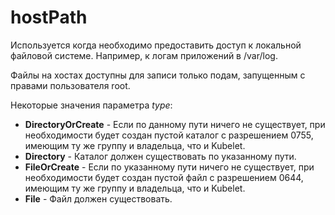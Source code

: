 # hostPath

Используется когда необходимо предоставить доступ 
к локальной файловой системе. Например, к логам приложений в /var/log.

Файлы на хостах доступны для записи только подам,
запущенным с правами пользователя root.

Некоторые значения параметра _type_:

- **DirectoryOrCreate**	- Если по данному пути ничего не 
существует, при необходимости будет создан пустой 
каталог с разрешением 0755, имеющим ту же группу и 
владельца, что и Kubelet.
- **Directory** - Каталог должен существовать по указанному пути.
- **FileOrCreate** - Если по указанному пути ничего не 
существует, при необходимости будет создан пустой 
файл с разрешением 0644, имеющим ту же группу и 
владельца, что и Kubelet.
- **File** - Файл должен существовать. 

